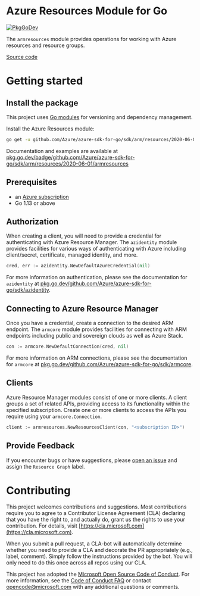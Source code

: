 # Azure Resources Module for Go

[![PkgGoDev](https://pkg.go.dev/badge/github.com/Azure/azure-sdk-for-go/sdk/arm/resources/2020-06-01/armresources)](https://pkg.go.dev/github.com/Azure/azure-sdk-for-go/sdk/arm/resources/2020-06-01/armresources)

The `armresources` module provides operations for working with Azure resources and resource groups.

[Source code](https://github.com/Azure/azure-sdk-for-go/tree/master/sdk/arm/resources/2020-06-01/armresources)

# Getting started

## Install the package

This project uses [Go modules](https://github.com/golang/go/wiki/Modules) for versioning and dependency management.

Install the Azure Resources module:

```sh
go get -u github.com/Azure/azure-sdk-for-go/sdk/arm/resources/2020-06-01/armresources
```

Documentation and examples are available at [pkg.go.dev/badge/github.com/Azure/azure-sdk-for-go/sdk/arm/resources/2020-06-01/armresources](https://pkg.go.dev/badge/github.com/Azure/azure-sdk-for-go/sdk/arm/resources/2020-06-01/armresources)

## Prerequisites

- an [Azure subscription](https://azure.microsoft.com/free/)
- Go 1.13 or above

## Authorization

When creating a client, you will need to provide a credential for authenticating with Azure Resource Manager.  The `azidentity` module provides facilities for various ways of authenticating with Azure including client/secret, certificate, managed identity, and more.

```go
cred, err := azidentity.NewDefaultAzureCredential(nil)
```

For more information on authentication, please see the documentation for `azidentity` at [pkg.go.dev/github.com/Azure/azure-sdk-for-go/sdk/azidentity](https://pkg.go.dev/github.com/Azure/azure-sdk-for-go/sdk/azidentity).

## Connecting to Azure Resource Manager

Once you have a credential, create a connection to the desired ARM endpoint.  The `armcore` module provides facilities for connecting with ARM endpoints including public and sovereign clouds as well as Azure Stack.

```go
con := armcore.NewDefaultConnection(cred, nil)
```

For more information on ARM connections, please see the documentation for `armcore` at [pkg.go.dev/github.com/Azure/azure-sdk-for-go/sdk/armcore](https://pkg.go.dev/github.com/Azure/azure-sdk-for-go/sdk/armcore).

## Clients

Azure Resource Manager modules consist of one or more clients.  A client groups a set of related APIs, providing access to its functionality within the specified subscription.  Create one or more clients to access the APIs you require using your `armcore.Connection`.

```go
client := armresources.NewResourcesClient(con, "<subscription ID>")
```

## Provide Feedback

If you encounter bugs or have suggestions, please
[open an issue](https://github.com/Azure/azure-sdk-for-go/issues) and assign the `Resource Graph` label.

# Contributing

This project welcomes contributions and suggestions. Most contributions require
you to agree to a Contributor License Agreement (CLA) declaring that you have
the right to, and actually do, grant us the rights to use your contribution.
For details, visit [https://cla.microsoft.com](https://cla.microsoft.com).

When you submit a pull request, a CLA-bot will automatically determine whether
you need to provide a CLA and decorate the PR appropriately (e.g., label,
comment). Simply follow the instructions provided by the bot. You will only
need to do this once across all repos using our CLA.

This project has adopted the
[Microsoft Open Source Code of Conduct](https://opensource.microsoft.com/codeofconduct/).
For more information, see the
[Code of Conduct FAQ](https://opensource.microsoft.com/codeofconduct/faq/)
or contact [opencode@microsoft.com](mailto:opencode@microsoft.com) with any
additional questions or comments.
